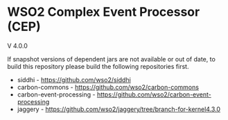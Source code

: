 WSO2 Complex Event Processor (CEP)
==================================
V 4.0.0

If snapshot versions of dependent jars are not available or out of date, to build this repository please build the following repositories first.

* siddhi - https://github.com/wso2/siddhi
* carbon-commons - https://github.com/wso2/carbon-commons
* carbon-event-processing - https://github.com/wso2/carbon-event-processing
* jaggery - https://github.com/wso2/jaggery/tree/branch-for-kernel4.3.0

